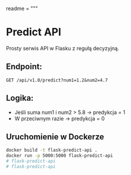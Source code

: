readme = """
# Predict API

Prosty serwis API w Flasku z regułą decyzyjną.

## Endpoint:
`GET /api/v1.0/predict?num1=1.2&num2=4.7`

## Logika:
- Jeśli suma num1 i num2 > 5.8 → predykcja = 1
- W przeciwnym razie → predykcja = 0

## Uruchomienie w Dockerze

```bash
docker build -t flask-predict-api .
docker run -p 5000:5000 flask-predict-api
# flask-predict-api
# flask-predict-api
